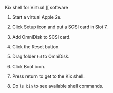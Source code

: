Kix shell for Virtual ][ software

1. Start a virtual Apple 2e.

2. Click Setup icon and put a SCSI card in Slot 7.

3. Add OmniDisk to SCSI card.

4. Click the Reset button.

5. Drag folder `hd` to OmniDisk.

6. Click Boot icon.

7. Press return to get to the Kix shell.

8. Do `ls bin` to see available shell commands.
